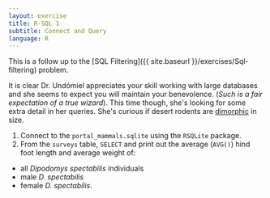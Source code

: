 ```yaml
---
layout: exercise
title: R-SQL 1
subtitle: Connect and Query
language: R
---
```


This is a follow up to the [SQL Filtering]({{ site.baseurl }}/exercises/Sql-filtering) problem.

It is clear Dr. Undómiel appreciates your skill working with large databases and 
she seems to expect you will maintain your benevolence. (*Such is a fair 
expectation of a true wizard*). This time though, she's looking for some extra 
detail in her queries. She's curious if desert rodents are [dimorphic](https://en.wikipedia.org/wiki/Sexual_dimorphism) in size.
 

1. Connect to the `portal_mammals.sqlite` using the `RSQLite` package. 
2. From the `surveys` table, `SELECT` and print out the average (`AVG()`) hind 
foot length and average weight of:
  - all *Dipodomys spectabilis* individuals
  - male *D. spectabilis*
  - female *D. spectabilis*.


